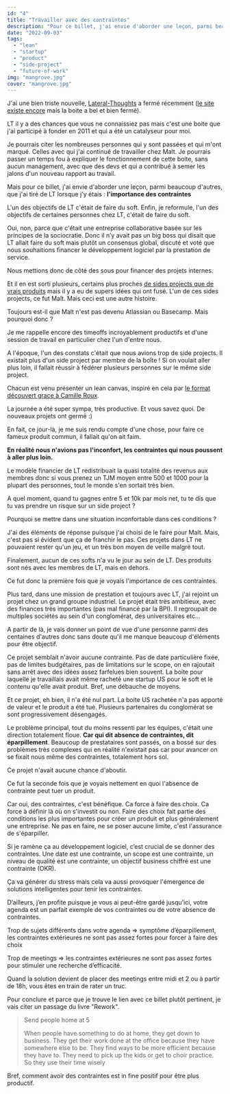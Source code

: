 ```yaml
---
id: "4"
title: "Travailler avec des contraintes"
description: "Pour ce billet, j'ai envie d'aborder une leçon, parmi beaucoup d'autres, que j'ai tiré de LT lorsque j'y étais : l'importance des contraintes"
date: "2022-09-03"
tags:
  - "lean"
  - "startup"
  - "product"
  - "side-project"
  - "future-of-work"
img: "mangrove.jpg"
cover: "mangrove.jpg"
---
```



J'ai une bien triste nouvelle, [Lateral-Thoughts](https://www.societe.com/societe/lateral-thoughts-538042649.html) a fermé récemment ([le site existe encore](http://www.lateral-thoughts.com/) mais la boite a bel et bien fermé).

LT il y a des chances que vous ne connaissiez pas mais c'est une boite que j'ai participé à fonder en 2011 et qui a été un catalyseur pour moi.

Je pourrais citer les nombreuses personnes qui y sont passées et qui m'ont marqué. Celles avec qui j'ai continué de travailler chez Malt. Je pourrais passer un temps fou à expliquer le fonctionnement de cette boite, sans aucun management, avec que des devs et qui a contribué à semer les jalons d'un nouveau rapport au travail.

Mais pour ce billet, j'ai envie d'aborder une leçon, parmi beaucoup d'autres, que j'ai tiré de LT lorsque j'y étais : **l'importance des contraintes**

L'un des objectifs de LT c'était de faire du soft. Enfin, je reformule, l'un des objectifs de certaines personnes chez LT, c'était de faire du soft.

Oui, non, parce que c'était une entreprise collaborative basée sur les principes de la sociocratie. Donc il n’y avait pas un big boss qui disait que LT allait faire du soft mais plutôt un consensus global, discuté et voté que nous souhaitions financer le développement logiciel par la prestation de service.

Nous mettions donc de côté des sous pour financer des projets internes.

Et il en est sorti plusieurs, certains plus proches [de sides projects que de vrais produits](https://eventuallycoding.com/2020/07/27/produit-versus-side-project/) mais il y a eu de supers idées qui ont fusé. L'un de ces sides projects, ce fut Malt. Mais ceci est une autre histoire.

Toujours est-il que Malt n'est pas devenu Atlassian ou Basecamp. Mais pourquoi donc ?

Je me rappelle encore des timeoffs incroyablement productifs et d'une session de travail en particulier chez l'un d'entre nous.

A l'époque, l'un des constats c'était que nous avions trop de side projects. Il existait plus d'un side project par membre de la boîte ! Si on voulait aller plus loin, il fallait réussir à fédérer plusieurs personnes sur le même side project.

Chacun est venu présenter un lean canvas, inspiré en cela par [le format découvert grace à Camille Roux](https://www.camilleroux.com/2012/11/09/video-testez-votre-idee-en-quelques-heures-sud-web-2012/).

La journée a été super sympa, très productive. Et vous savez quoi. De nouveaux projets ont germé :)

En fait, ce jour-là, je me suis rendu compte d'une chose, pour faire ce fameux produit commun, il fallait qu'on ait faim.

**En réalité nous n'avions pas l'inconfort, les contraintes qui nous poussent à aller plus loin.**

Le modèle financier de LT redistribuait la quasi totalité des revenus aux membres donc si vous prenez un TJM moyen entre 500 et 1000 pour la plupart des personnes, tout le monde s'en sortait très bien.

A quel moment, quand tu gagnes entre 5 et 10k par mois net, tu te dis que tu vas prendre un risque sur un side project ?

Pourquoi se mettre dans une situation inconfortable dans ces conditions ?

J'ai des éléments de réponse puisque j'ai choisi de le faire pour Malt. Mais, c'est pas si évident que ça de franchir le pas. Ces projets dans LT ne pouvaient rester qu'un jeu, et un très bon moyen de veille malgré tout.

Finalement, aucun de ces softs n'a vu le jour au sein de LT. Des produits sont nés avec les membres de LT, mais en dehors.

Ce fut donc la première fois que je voyais l'importance de ces contraintes.

Plus tard, dans une mission de prestation et toujours avec LT, j'ai rejoint un projet chez un grand groupe industriel. Le projet était très ambitieux, avec des finances très importantes (pas mal financé par la BPI). Il regroupait de multiples sociétés au sein d'un conglomérat, des universitaires etc...

A partir de là, je vais donner un point de vue d'une personne parmi des centaines d'autres donc sans doute qu'il me manque beaucoup d'éléments pour être objectif.

Ce projet semblait n'avoir aucune contrainte. Pas de date particulière fixée, pas de limites budgétaires, pas de limitations sur le scope, on en rajoutait sans arrêt avec des idées assez farfelues bien souvent. La boite pour laquelle je travaillais avait même racheté une startup US pour le soft et le contenu qu'elle avait produit. Bref, une débauche de moyens.

Et ce projet, eh bien, il n'a été nul part. La boite US rachetée n'a pas apporté de valeur et le produit a été tué. Plusieurs partenaires du conglomérat se sont progressivement désengagés.

Le problème principal, tout du moins ressenti par les équipes, c'était une direction totalement floue. **Car qui dit absence de contraintes, dit éparpillement**. Beaucoup de prestataires sont passés, on a bossé sur des problèmes très complexes qui en réalité n'existait pas car pour avancer on se fixait nous même des contraintes, totalement hors sol.

Ce projet n'avait aucune chance d'aboutir.

Ce fut la seconde fois que je voyais nettement en quoi l'absence de contrainte peut tuer un produit.

Car oui, des contraintes, c'est bénéfique. Ca force à faire des choix. Ca force à définir là où on s'investit ou non. Faire des choix fait partie des conditions les plus importantes pour créer un produit et plus généralement une entreprise. Ne pas en faire, ne se poser aucune limite, c'est l'assurance de s'éparpiller.

Si je ramène ça au développement logiciel, c’est crucial de se donner des contraintes. Une date est une contrainte, un scope est une contrainte, un niveau de qualité est une contrainte, un objectif business chiffré est une contrainte (OKR).

Ça va générer du stress mais cela va aussi provoquer l'émergence de solutions intelligentes pour tenir les contraintes.

D’ailleurs, j’en profite puisque je vous ai peut-être gardé jusqu’ici, votre agenda est un parfait exemple de vos contraintes ou de votre absence de contraintes.

Trop de sujets différents dans votre agenda => symptôme d’éparpillement, les contraintes extérieures ne sont pas assez fortes pour forcer à faire des choix

Trop de meetings => les contraintes extérieures ne sont pas assez fortes pour stimuler une recherche d’efficacité.

Quand la solution devient de placer des meetings entre midi et 2 ou à partir de 18h, vous êtes en train de rater un truc.

Pour conclure et parce que je trouve le lien avec ce billet plutôt pertinent, je vais citer un passage du livre "Rework".


> Send people home at 5
> 
> When people have something to do at home, they get down to business. They get their work done at the office because they have somewhere else to be. They find ways to be more efficient because they have to. They need to pick up the kids or get to choir practice. So they use their time wisely

Bref, comment avoir des contraintes est in fine positif pour être plus productif.

